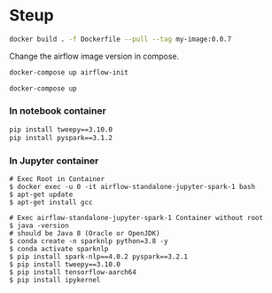 # Steup
```sh
docker build . -f Dockerfile --pull --tag my-image:0.0.7
```

Change the airflow image version in compose.

```sh
docker-compose up airflow-init
```

```sh
docker-compose up
```
### In notebook container
```sh
pip install tweepy==3.10.0
pip install pyspark==3.1.2
```

### In Jupyter container
```
# Exec Root in Container
$ docker exec -u 0 -it airflow-standalone-jupyter-spark-1 bash
$ apt-get update
$ apt-get install gcc

# Exec airflow-standalone-jupyter-spark-1 Container without root
$ java -version
# should be Java 8 (Oracle or OpenJDK)
$ conda create -n sparknlp python=3.8 -y
$ conda activate sparknlp
$ pip install spark-nlp==4.0.2 pyspark==3.2.1
$ pip install tweepy==3.10.0
$ pip install tensorflow-aarch64
$ pip install ipykernel
```